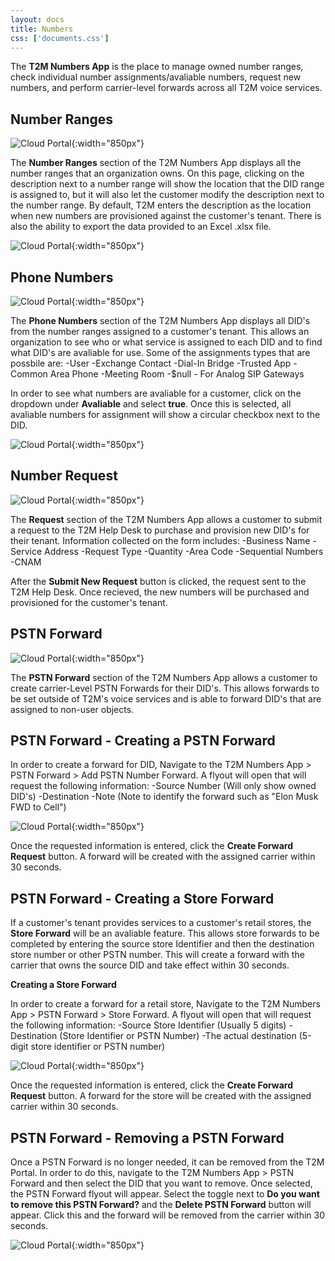 ```yaml
---
layout: docs
title: Numbers
css: ['documents.css']
---
```


The <b>T2M Numbers App</b> is the place to manage owned number ranges, check individual number assignments/avaliable numbers, request new numbers, and perform carrier-level forwards across all T2M voice services.

## Number Ranges

![Cloud Portal](/assets/images/numbers.1.png){:width="850px"}

The <b>Number Ranges</b> section of the T2M Numbers App displays all the number ranges that an organization owns. On this page, clicking on the description next to a number range will show the location that the DID range is assigned to, but it will also let the customer modify the description next to the number range. By default, T2M enters the description as the location when new numbers are provisioned against the customer's tenant. There is also the ability to export the data provided to an Excel .xlsx file.

![Cloud Portal](/assets/images/numbers.2.png){:width="850px"}

## Phone Numbers

 ![Cloud Portal](/assets/images/numbers.3.png){:width="850px"}

The <b>Phone Numbers</b> section of the T2M Numbers App displays all DID's from the number ranges assigned to a customer's tenant. This allows an organization to see who or what service is assigned to each DID and to find what DID's are avaliable for use. Some of the assignments types that are possbile are:
  -User
  -Exchange Contact
  -Dial-In Bridge
  -Trusted App
  -Common Area Phone
  -Meeting Room
  -$null - For Analog SIP Gateways

In order to see what numbers are avaliable for a customer, click on the dropdown under <b>Avaliable</b> and select <b>true</b>. Once this is selected, all avaliable numbers for assignment will show a circular checkbox next to the DID. 

![Cloud Portal](/assets/images/numbers.4.png){:width="850px"}

## Number Request

![Cloud Portal](/assets/images/numbers.5.png){:width="850px"}

The <b>Request</b> section of the T2M Numbers App allows a customer to submit a request to the T2M Help Desk to purchase and provision new DID's for their tenant. Information collected on the form includes:
  -Business Name
  -Service Address
  -Request Type
  -Quantity
  -Area Code
  -Sequential Numbers
  -CNAM

After the <b>Submit New Request</b> button is clicked, the request sent to the T2M Help Desk. Once recieved, the new numbers will be purchased and provisioned for the customer's tenant.

## PSTN Forward

![Cloud Portal](/assets/images/numbers.6.png){:width="850px"}

The <b>PSTN Forward</b> section of the T2M Numbers App allows a customer to create carrier-Level PSTN Forwards for their DID's. This allows forwards to be set outside of T2M's voice services and is able to forward DID's that are assigned to non-user objects.

## PSTN Forward - Creating a PSTN Forward

In order to create a forward for DID, Navigate to the T2M Numbers App > PSTN Forward > Add PSTN Number Forward. A flyout will open that will request the following information:
  -Source Number (Will only show owned DID's)
  -Destination
  -Note (Note to identify the forward such as "Elon Musk FWD to Cell")

![Cloud Portal](/assets/images/numbers.7.png){:width="850px"}

Once the requested information is entered, click the <b>Create Forward Request</b> button. A forward will be created with the assigned carrier within 30 seconds.

## PSTN Forward - Creating a Store Forward

If a customer's tenant provides services to a customer's retail stores, the <b>Store Forward</b> will be an avaliable feature. This allows store forwards to be completed by entering the source store Identifier and then the destination store number or other PSTN number. This will create a forward with the carrier that owns the source DID and take effect within 30 seconds.

<b>Creating a Store Forward</b>

In order to create a forward for a retail store, Navigate to the T2M Numbers App > PSTN Forward > Store Forward. A flyout will open that will request the following information:
  -Source Store Identifier (Usually 5 digits)
  -Destination (Store Identifier or PSTN Number)
  -The actual destination (5-digit store identifier or PSTN number)

![Cloud Portal](/assets/images/numbers.8.png){:width="850px"}

Once the requested information is entered, click the <b>Create Forward Request</b> button. A forward for the store will be created with the assigned carrier within 30 seconds.

## PSTN Forward - Removing a PSTN Forward

Once a PSTN Forward is no longer needed, it can be removed from the T2M Portal. In order to do this, navigate to the T2M Numbers App > PSTN Forward and then select the DID that you want to remove. Once selected, the PSTN Forward flyout will appear. Select the toggle next to <b>Do you want to remove this PSTN Forward?</b> and the <b>Delete PSTN Forward</b> button will appear. Click this and the forward will be removed from the carrier within 30 seconds.

![Cloud Portal](/assets/images/numbers.9.png){:width="850px"}